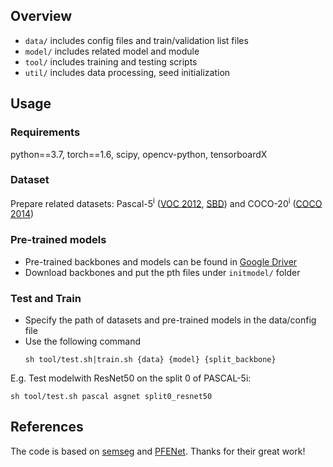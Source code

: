 ## Overview
+ `data/` includes config files and train/validation list files
+ `model/` includes related model and module
+ `tool/` includes training and testing scripts
+ `util/` includes data processing, seed initialization

## Usage
### Requirements
python==3.7, torch==1.6, scipy, opencv-python, tensorboardX

### Dataset
Prepare related datasets: Pascal-5<sup>i</sup> ([VOC 2012](http://host.robots.ox.ac.uk/pascal/VOC/voc2012/), [SBD](http://home.bharathh.info/pubs/codes/SBD/download.html)) and COCO-20<sup>i</sup> ([COCO 2014](https://cocodataset.org/#download))

### Pre-trained models
- Pre-trained backbones and models can be found in [Google Driver](https://drive.google.com/drive/folders/1dEJL_KSkZZ0nIEy6zwqqb93L4zBDvCV-?usp=sharing)
- Download backbones and put the pth files under `initmodel/` folder

### Test and  Train
+ Specify the path of datasets and pre-trained models in the data/config file
+ Use the following command 
  ```
  sh tool/test.sh|train.sh {data} {model} {split_backbone}
  ```

E.g. Test modelwith ResNet50 on the split 0 of PASCAL-5i:
```
sh tool/test.sh pascal asgnet split0_resnet50
```


## References
The code is based on [semseg](https://github.com/hszhao/semseg) and [PFENet](https://github.com/Jia-Research-Lab/PFENet). Thanks for their great work!
